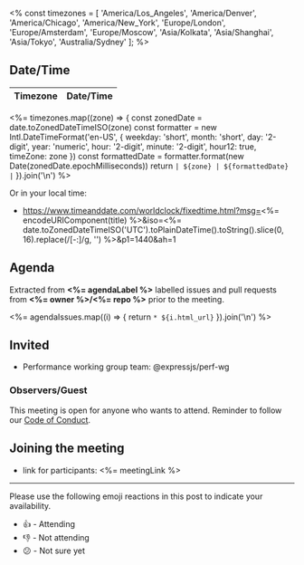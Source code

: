 <% const timezones = [
  'America/Los_Angeles',
  'America/Denver',
  'America/Chicago',
  'America/New_York',
  'Europe/London',
  'Europe/Amsterdam',
  'Europe/Moscow',
  'Asia/Kolkata',
  'Asia/Shanghai',
  'Asia/Tokyo',
  'Australia/Sydney'
]; %>

## Date/Time

| Timezone | Date/Time |
|----------|-----------|
<%= timezones.map((zone) => {
  const zonedDate = date.toZonedDateTimeISO(zone)
  const formatter = new Intl.DateTimeFormat('en-US', {
    weekday: 'short',
    month: 'short',
    day: '2-digit',
    year: 'numeric',
    hour: '2-digit',
    minute: '2-digit',
    hour12: true,
    timeZone: zone
  })
  const formattedDate = formatter.format(new Date(zonedDate.epochMilliseconds))
  return `| ${zone} | ${formattedDate} |`
}).join('\n') %>

Or in your local time:

* https://www.timeanddate.com/worldclock/fixedtime.html?msg=<%= encodeURIComponent(title) %>&iso=<%= date.toZonedDateTimeISO('UTC').toPlainDateTime().toString().slice(0, 16).replace(/[-:]/g, '') %>&p1=1440&ah=1

## Agenda

Extracted from **<%= agendaLabel %>** labelled issues and pull requests from **<%= owner %>/<%= repo %>** prior to the meeting.

<%= agendaIssues.map((i) => {
  return `* ${i.html_url}`
}).join('\n') %>

## Invited

* Performance working group team: @expressjs/perf-wg

### Observers/Guest

This meeting is open for anyone who wants to attend. Reminder to follow our [Code of Conduct](https://github.com/expressjs/.github/blob/master/CODE_OF_CONDUCT.md).

## Joining the meeting

* link for participants: <%= meetingLink %>

---

Please use the following emoji reactions in this post to indicate your
availability.

* 👍 - Attending
* 👎 - Not attending
* 😕 - Not sure yet
